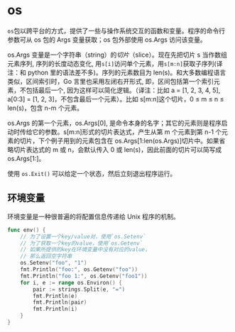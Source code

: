 # os

`os`包以跨平台的方式，提供了一些与操作系统交互的函数和变量。程序的命令行参数可从 os 包的 Args 变量获取；os 包外部使用 os.Args 访问该变量。

os.Args 变量是一个字符串（string）的*切片*（slice）。现在先把切片 s 当作数组元素序列, 序列的长度动态变化, 用`s[i]`访问单个元素，用`s[m:n]`获取子序列(译注：和 python 里的语法差不多)。序列的元素数目为 len(s)。和大多数编程语言类似，区间索引时，Go 言里也采用左闭右开形式, 即，区间包括第一个索引元素，不包括最后一个, 因为这样可以简化逻辑。（译注：比如 a = [1, 2, 3, 4, 5], a[0:3] = [1, 2, 3]，不包含最后一个元素）。比如 s[m:n]这个切片，0 ≤ m ≤ n ≤ len(s)，包含 n-m 个元素。

os.Args 的第一个元素，os.Args[0], 是命令本身的名字；其它的元素则是程序启动时传给它的参数。s[m:n]形式的切片表达式，产生从第 m 个元素到第 n-1 个元素的切片，下个例子用到的元素包含在 os.Args[1:len(os.Args)]切片中。如果省略切片表达式的 m 或 n，会默认传入 0 或 len(s)，因此前面的切片可以简写成 os.Args[1:]。

使用 `os.Exit()` 可以给定一个状态，然后立刻退出程序运行。

## 环境变量

环境变量是一种很普遍的将配置信息传递给 Unix 程序的机制。

```go
func env() {
	// 为了设置一个key/value对，使用`os.Setenv`
	// 为了获取一个key的value，使用`os.Getenv`
	// 如果所提供的key在环境变量中没有对应的value，
	// 那么返回空字符串
	os.Setenv("foo", "1")
	fmt.Println("foo:", os.Getenv("foo"))
    fmt.Println("foo 1:", os.Getenv("foo1"))
    for i, e := range os.Environ() {
		pair := strings.Split(e, "=")
		fmt.Println(e)
		fmt.Println(pair)
		fmt.Println(i)
	}
}
```
